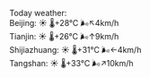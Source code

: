 Today weather:  
Beijing: ☀️   🌡️+28°C 🌬️↖4km/h  
Tianjin: ☀️   🌡️+26°C 🌬️↑9km/h  
Shijiazhuang: ☀️   🌡️+31°C 🌬️←4km/h  
Tangshan: ☀️   🌡️+33°C 🌬️↗10km/h  
